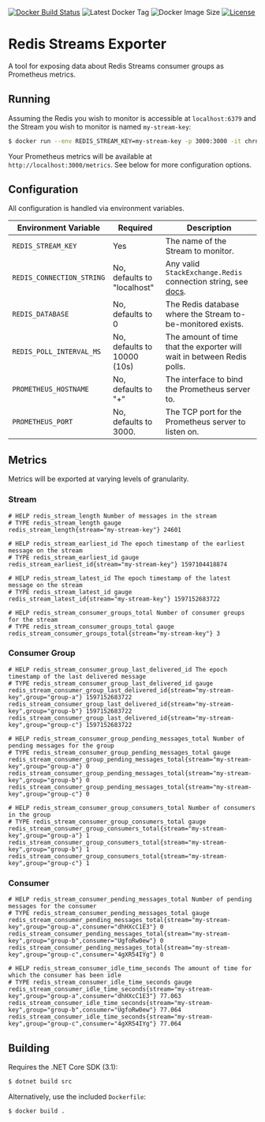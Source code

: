 [![Docker Build Status](https://img.shields.io/docker/cloud/build/chrnola/redis-streams-exporter)](https://hub.docker.com/r/chrnola/redis-streams-exporter/builds)
![Latest Docker Tag](https://img.shields.io/docker/v/chrnola/redis-streams-exporter?sort=semver)
![Docker Image Size](https://img.shields.io/docker/image-size/chrnola/redis-streams-exporter?sort=semver)
[![License](https://img.shields.io/github/license/chrnola/redis-streams-exporter)](https://github.com/chrnola/redis-streams-exporter/blob/canon/LICENSE)

# Redis Streams Exporter

A tool for exposing data about Redis Streams consumer groups as Prometheus metrics.

## Running

Assuming the Redis you wish to monitor is accessible at `localhost:6379` and the Stream you wish to monitor is named `my-stream-key`:

```bash
$ docker run --env REDIS_STREAM_KEY=my-stream-key -p 3000:3000 -it chrnola/redis-streams-exporter:latest
```

Your Prometheus metrics will be available at `http://localhost:3000/metrics`.
See below for more configuration options.

## Configuration

All configuration is handled via environment variables.

| Environment Variable | Required | Description |
| --- | --- | --- |
| `REDIS_STREAM_KEY` | Yes | The name of the Stream to monitor. |
| `REDIS_CONNECTION_STRING` | No, defaults to "localhost" | Any valid `StackExchange.Redis` connection string, see [docs](https://stackexchange.github.io/StackExchange.Redis/Configuration.html#basic-configuration-strings). |
| `REDIS_DATABASE` | No, defaults to 0 | The Redis database where the Stream to-be-monitored exists. |
| `REDIS_POLL_INTERVAL_MS` | No, defaults to 10000 (10s) | The amount of time that the exporter will wait in between Redis polls. |
| `PROMETHEUS_HOSTNAME` | No, defaults to "+" | The interface to bind the Prometheus server to. |
| `PROMETHEUS_PORT` | No, defaults to 3000. | The TCP port for the Prometheus server to listen on. |

## Metrics

Metrics will be exported at varying levels of granularity.

### Stream

```
# HELP redis_stream_length Number of messages in the stream
# TYPE redis_stream_length gauge
redis_stream_length{stream="my-stream-key"} 24601

# HELP redis_stream_earliest_id The epoch timestamp of the earliest message on the stream
# TYPE redis_stream_earliest_id gauge
redis_stream_earliest_id{stream="my-stream-key"} 1597104418874

# HELP redis_stream_latest_id The epoch timestamp of the latest message on the stream
# TYPE redis_stream_latest_id gauge
redis_stream_latest_id{stream="my-stream-key"} 1597152683722

# HELP redis_stream_consumer_groups_total Number of consumer groups for the stream
# TYPE redis_stream_consumer_groups_total gauge
redis_stream_consumer_groups_total{stream="my-stream-key"} 3
```

### Consumer Group
```
# HELP redis_stream_consumer_group_last_delivered_id The epoch timestamp of the last delivered message
# TYPE redis_stream_consumer_group_last_delivered_id gauge
redis_stream_consumer_group_last_delivered_id{stream="my-stream-key",group="group-a"} 1597152683722
redis_stream_consumer_group_last_delivered_id{stream="my-stream-key",group="group-b"} 1597152683722
redis_stream_consumer_group_last_delivered_id{stream="my-stream-key",group="group-c"} 1597152683722

# HELP redis_stream_consumer_group_pending_messages_total Number of pending messages for the group
# TYPE redis_stream_consumer_group_pending_messages_total gauge
redis_stream_consumer_group_pending_messages_total{stream="my-stream-key",group="group-a"} 0
redis_stream_consumer_group_pending_messages_total{stream="my-stream-key",group="group-b"} 0
redis_stream_consumer_group_pending_messages_total{stream="my-stream-key",group="group-c"} 0

# HELP redis_stream_consumer_group_consumers_total Number of consumers in the group
# TYPE redis_stream_consumer_group_consumers_total gauge
redis_stream_consumer_group_consumers_total{stream="my-stream-key",group="group-a"} 1
redis_stream_consumer_group_consumers_total{stream="my-stream-key",group="group-b"} 1
redis_stream_consumer_group_consumers_total{stream="my-stream-key",group="group-c"} 1
```

### Consumer
```
# HELP redis_stream_consumer_pending_messages_total Number of pending messages for the consumer
# TYPE redis_stream_consumer_pending_messages_total gauge
redis_stream_consumer_pending_messages_total{stream="my-stream-key",group="group-a",consumer="dhHXcC1E3"} 0
redis_stream_consumer_pending_messages_total{stream="my-stream-key",group="group-b",consumer="UgfoRw0ew"} 0
redis_stream_consumer_pending_messages_total{stream="my-stream-key",group="group-c",consumer="4gXR54IYg"} 0

# HELP redis_stream_consumer_idle_time_seconds The amount of time for which the consumer has been idle
# TYPE redis_stream_consumer_idle_time_seconds gauge
redis_stream_consumer_idle_time_seconds{stream="my-stream-key",group="group-a",consumer="dhHXcC1E3"} 77.063
redis_stream_consumer_idle_time_seconds{stream="my-stream-key",group="group-b",consumer="UgfoRw0ew"} 77.064
redis_stream_consumer_idle_time_seconds{stream="my-stream-key",group="group-c",consumer="4gXR54IYg"} 77.064
```

## Building

Requires the .NET Core SDK (3.1):
```bash
$ dotnet build src
```

Alternatively, use the included `Dockerfile`:
```bash
$ docker build .
```
